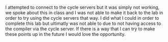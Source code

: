 I attempted to connect to the cycle servers but it was simply not working, we spoke about this in class and I was not able to make it back to the lab in order to try using the cycle servers that way.
I did what I could in order to complete this lab but ultimatly was not able to due to not having access to the compiler via the cycle server.
If there is a way that I can try to make these points up in the future I would love the opportunity.
